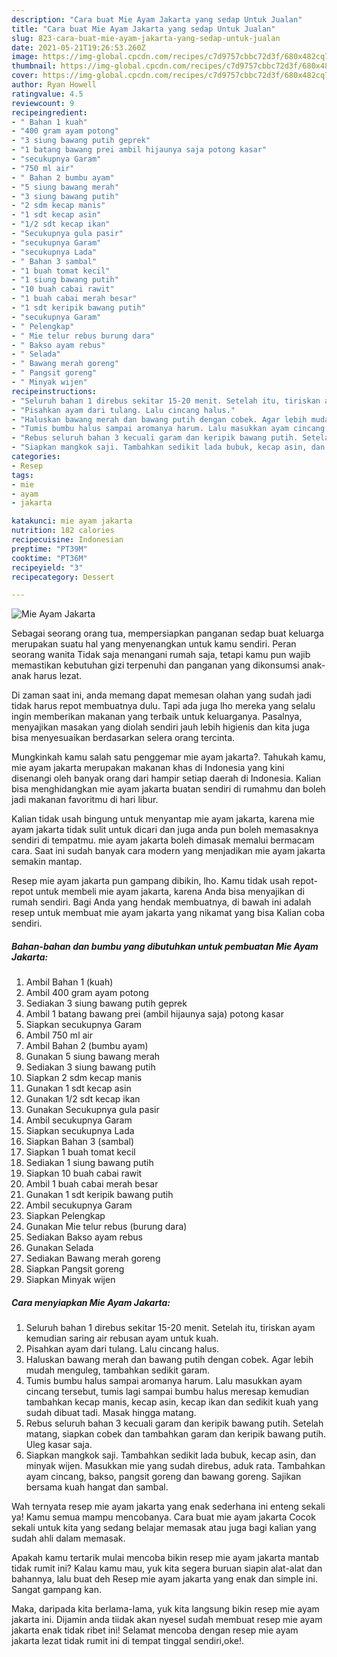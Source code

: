 ```yaml
---
description: "Cara buat Mie Ayam Jakarta yang sedap Untuk Jualan"
title: "Cara buat Mie Ayam Jakarta yang sedap Untuk Jualan"
slug: 823-cara-buat-mie-ayam-jakarta-yang-sedap-untuk-jualan
date: 2021-05-21T19:26:53.260Z
image: https://img-global.cpcdn.com/recipes/c7d9757cbbc72d3f/680x482cq70/mie-ayam-jakarta-foto-resep-utama.jpg
thumbnail: https://img-global.cpcdn.com/recipes/c7d9757cbbc72d3f/680x482cq70/mie-ayam-jakarta-foto-resep-utama.jpg
cover: https://img-global.cpcdn.com/recipes/c7d9757cbbc72d3f/680x482cq70/mie-ayam-jakarta-foto-resep-utama.jpg
author: Ryan Howell
ratingvalue: 4.5
reviewcount: 9
recipeingredient:
- " Bahan 1 kuah"
- "400 gram ayam potong"
- "3 siung bawang putih geprek"
- "1 batang bawang prei ambil hijaunya saja potong kasar"
- "secukupnya Garam"
- "750 ml air"
- " Bahan 2 bumbu ayam"
- "5 siung bawang merah"
- "3 siung bawang putih"
- "2 sdm kecap manis"
- "1 sdt kecap asin"
- "1/2 sdt kecap ikan"
- "Secukupnya gula pasir"
- "secukupnya Garam"
- "secukupnya Lada"
- " Bahan 3 sambal"
- "1 buah tomat kecil"
- "1 siung bawang putih"
- "10 buah cabai rawit"
- "1 buah cabai merah besar"
- "1 sdt keripik bawang putih"
- "secukupnya Garam"
- " Pelengkap"
- " Mie telur rebus burung dara"
- " Bakso ayam rebus"
- " Selada"
- " Bawang merah goreng"
- " Pangsit goreng"
- " Minyak wijen"
recipeinstructions:
- "Seluruh bahan 1 direbus sekitar 15-20 menit. Setelah itu, tiriskan ayam kemudian saring air rebusan ayam untuk kuah."
- "Pisahkan ayam dari tulang. Lalu cincang halus."
- "Haluskan bawang merah dan bawang putih dengan cobek. Agar lebih mudah menguleg, tambahkan sedikit garam."
- "Tumis bumbu halus sampai aromanya harum. Lalu masukkan ayam cincang tersebut, tumis lagi sampai bumbu halus meresap kemudian tambahkan kecap manis, kecap asin, kecap ikan dan sedikit kuah yang sudah dibuat tadi. Masak hingga matang."
- "Rebus seluruh bahan 3 kecuali garam dan keripik bawang putih. Setelah matang, siapkan cobek dan tambahkan garam dan keripik bawang putih. Uleg kasar saja."
- "Siapkan mangkok saji. Tambahkan sedikit lada bubuk, kecap asin, dan minyak wijen. Masukkan mie yang sudah direbus, aduk rata. Tambahkan ayam cincang, bakso, pangsit goreng dan bawang goreng. Sajikan bersama kuah hangat dan sambal."
categories:
- Resep
tags:
- mie
- ayam
- jakarta

katakunci: mie ayam jakarta 
nutrition: 182 calories
recipecuisine: Indonesian
preptime: "PT39M"
cooktime: "PT36M"
recipeyield: "3"
recipecategory: Dessert

---
```



![Mie Ayam Jakarta](https://img-global.cpcdn.com/recipes/c7d9757cbbc72d3f/680x482cq70/mie-ayam-jakarta-foto-resep-utama.jpg)

Sebagai seorang orang tua, mempersiapkan panganan sedap buat keluarga merupakan suatu hal yang menyenangkan untuk kamu sendiri. Peran seorang  wanita Tidak saja menangani rumah saja, tetapi kamu pun wajib memastikan kebutuhan gizi terpenuhi dan panganan yang dikonsumsi anak-anak harus lezat.

Di zaman  saat ini, anda memang dapat memesan olahan yang sudah jadi tidak harus repot membuatnya dulu. Tapi ada juga lho mereka yang selalu ingin memberikan makanan yang terbaik untuk keluarganya. Pasalnya, menyajikan masakan yang diolah sendiri jauh lebih higienis dan kita juga bisa menyesuaikan berdasarkan selera orang tercinta. 



Mungkinkah kamu salah satu penggemar mie ayam jakarta?. Tahukah kamu, mie ayam jakarta merupakan makanan khas di Indonesia yang kini disenangi oleh banyak orang dari hampir setiap daerah di Indonesia. Kalian bisa menghidangkan mie ayam jakarta buatan sendiri di rumahmu dan boleh jadi makanan favoritmu di hari libur.

Kalian tidak usah bingung untuk menyantap mie ayam jakarta, karena mie ayam jakarta tidak sulit untuk dicari dan juga anda pun boleh memasaknya sendiri di tempatmu. mie ayam jakarta boleh dimasak memalui bermacam cara. Saat ini sudah banyak cara modern yang menjadikan mie ayam jakarta semakin mantap.

Resep mie ayam jakarta pun gampang dibikin, lho. Kamu tidak usah repot-repot untuk membeli mie ayam jakarta, karena Anda bisa menyajikan di rumah sendiri. Bagi Anda yang hendak membuatnya, di bawah ini adalah resep untuk membuat mie ayam jakarta yang nikamat yang bisa Kalian coba sendiri.

<!--inarticleads1-->

##### Bahan-bahan dan bumbu yang dibutuhkan untuk pembuatan Mie Ayam Jakarta:

1. Ambil  Bahan 1 (kuah)
1. Ambil 400 gram ayam potong
1. Sediakan 3 siung bawang putih geprek
1. Ambil 1 batang bawang prei (ambil hijaunya saja) potong kasar
1. Siapkan secukupnya Garam
1. Ambil 750 ml air
1. Ambil  Bahan 2 (bumbu ayam)
1. Gunakan 5 siung bawang merah
1. Sediakan 3 siung bawang putih
1. Siapkan 2 sdm kecap manis
1. Gunakan 1 sdt kecap asin
1. Gunakan 1/2 sdt kecap ikan
1. Gunakan Secukupnya gula pasir
1. Ambil secukupnya Garam
1. Siapkan secukupnya Lada
1. Siapkan  Bahan 3 (sambal)
1. Siapkan 1 buah tomat kecil
1. Sediakan 1 siung bawang putih
1. Siapkan 10 buah cabai rawit
1. Ambil 1 buah cabai merah besar
1. Gunakan 1 sdt keripik bawang putih
1. Ambil secukupnya Garam
1. Siapkan  Pelengkap
1. Gunakan  Mie telur rebus (burung dara)
1. Sediakan  Bakso ayam rebus
1. Gunakan  Selada
1. Sediakan  Bawang merah goreng
1. Siapkan  Pangsit goreng
1. Siapkan  Minyak wijen




<!--inarticleads2-->

##### Cara menyiapkan Mie Ayam Jakarta:

1. Seluruh bahan 1 direbus sekitar 15-20 menit. Setelah itu, tiriskan ayam kemudian saring air rebusan ayam untuk kuah.
1. Pisahkan ayam dari tulang. Lalu cincang halus.
1. Haluskan bawang merah dan bawang putih dengan cobek. Agar lebih mudah menguleg, tambahkan sedikit garam.
1. Tumis bumbu halus sampai aromanya harum. Lalu masukkan ayam cincang tersebut, tumis lagi sampai bumbu halus meresap kemudian tambahkan kecap manis, kecap asin, kecap ikan dan sedikit kuah yang sudah dibuat tadi. Masak hingga matang.
1. Rebus seluruh bahan 3 kecuali garam dan keripik bawang putih. Setelah matang, siapkan cobek dan tambahkan garam dan keripik bawang putih. Uleg kasar saja.
1. Siapkan mangkok saji. Tambahkan sedikit lada bubuk, kecap asin, dan minyak wijen. Masukkan mie yang sudah direbus, aduk rata. Tambahkan ayam cincang, bakso, pangsit goreng dan bawang goreng. Sajikan bersama kuah hangat dan sambal.




Wah ternyata resep mie ayam jakarta yang enak sederhana ini enteng sekali ya! Kamu semua mampu mencobanya. Cara buat mie ayam jakarta Cocok sekali untuk kita yang sedang belajar memasak atau juga bagi kalian yang sudah ahli dalam memasak.

Apakah kamu tertarik mulai mencoba bikin resep mie ayam jakarta mantab tidak rumit ini? Kalau kamu mau, yuk kita segera buruan siapin alat-alat dan bahannya, lalu buat deh Resep mie ayam jakarta yang enak dan simple ini. Sangat gampang kan. 

Maka, daripada kita berlama-lama, yuk kita langsung bikin resep mie ayam jakarta ini. Dijamin anda tiidak akan nyesel sudah membuat resep mie ayam jakarta enak tidak ribet ini! Selamat mencoba dengan resep mie ayam jakarta lezat tidak rumit ini di tempat tinggal sendiri,oke!.

